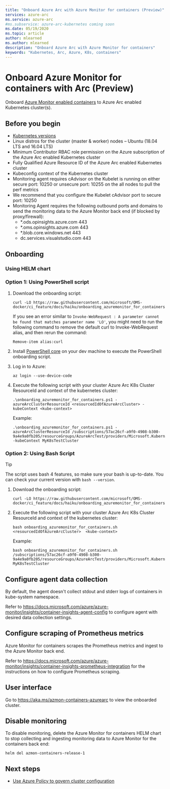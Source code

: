 ```yaml
---
title: "Onboard Azure Arc with Azure Monitor for containers (Preview)"
services: azure-arc
ms.service: azure-arc
#ms.subservice: azure-arc-kubernetes coming soon
ms.date: 05/19/2020
ms.topic: article
author: mlearned
ms.author: mlearned
description: "Onboard Azure Arc with Azure Monitor for containers"
keywords: "Kubernetes, Arc, Azure, K8s, containers"
---
```


# Onboard Azure Monitor for containers with Arc (Preview)

Onboard [Azure Monitor enabled containers](https://docs.microsoft.com/azure/azure-monitor/insights/container-insights-overview) to Azure Arc enabled Kubernetes cluster(s).

## Before you begin

* [Kubernetes versions](https://docs.microsoft.com/azure/aks/supported-kubernetes-versions)
* Linux distros for the cluster (master & worker) nodes – Ubuntu (18.04 LTS and 16.04 LTS)
* Minimum Contributor RBAC role permission on the Azure subscription of the Azure Arc enabled Kubernetes cluster
* Fully Qualified Azure Resource ID of the Azure Arc enabled Kubernetes cluster
* Kubeconfig context of the Kubernetes cluster
* Monitoring agent requires cAdvisor on the Kubelet is running on either secure port: 10250 or unsecure port: 10255 on the all nodes to pull the perf metrics
* We recommend that you configure the Kubelet cAdvisor port to secure port: 10250
* Monitoring Agent requires the following outbound ports and domains to send the monitoring data to the Azure Monitor back end (if blocked by proxy/firewall):
    -  *.ods.opinsights.azure.com 443
    -  *.oms.opinsights.azure.com 443
    -  *.blob.core.windows.net 443
    -  dc.services.visualstudio.com 443

## Onboarding

### Using HELM chart

### Option 1: Using PowerShell  script

1. Download the onboarding script:

   ```console
   curl -LO https://raw.githubusercontent.com/microsoft/OMS-docker/ci_feature/docs/haiku/onboarding_azuremonitor_for_containers.ps1
   ```

   If you see an error similar to `Invoke-WebRequest : A parameter cannot be found that matches parameter name 'LO'`, you might need to run the following command to remove the default curl to Invoke-WebRequest alias, and then rerun the command:

   ```console
   Remove-item alias:curl
   ```

2. Install [PowerShell core](https://docs.microsoft.com/PowerShell/scripting/install/installing-PowerShell?view=PowerShell-6) on your dev machine to execute the PowerShell onboarding script.

3. Log in to Azure:

   ```console
   az login --use-device-code
   ```

4. Execute the following script with your cluster Azure Arc K8s Cluster ResourceId and context of the kubernetes cluster:

   ```console
   .\onboarding_azuremonitor_for_containers.ps1 -azureArcClusterResourceId <resourcedIdOfAzureArcCluster> -kubeContext <kube-context>
   ```
   
   Example:
   
   ```console
   .\onboarding_azuremonitor_for_containers.ps1 -azureArcClusterResourceId /subscriptions/57ac26cf-a9f0-4908-b300-9a4e9a0fb205/resourceGroups/AzureArcTest/providers/Microsoft.Kubernetes/connectedClusters/AzureArcTest1 -kubeContext MyK8sTestCluster
   ```

### Option 2: Using Bash Script

> [!TIP]
> The script uses bash 4 features, so make sure your bash is up-to-date. You can check your current version with `bash --version`.

1. Download the onboarding script:

   ```console
   curl -LO https://raw.githubusercontent.com/microsoft/OMS-docker/ci_feature/docs/haiku/onboarding_azuremonitor_for_containers.sh
   ```

2. Execute the following script with your cluster Azure Arc K8s Cluster ResourceId and context of the kubernetes cluster:

   ```console
   bash onboarding_azuremonitor_for_containers.sh <resourcedIdOfAzureArcCluster>  <kube-context>
   ```
   
   Example:
   
   ```console
   bash onboarding_azuremonitor_for_containers.sh /subscriptions/57ac26cf-a9f0-4908-b300-9a4e9a0fb205/resourceGroups/AzureArcTest/providers/Microsoft.Kubernetes/connectedClusters/AzureArcTest1 MyK8sTestCluster
   ```

## Configure agent data collection

By default, the agent doesn't collect stdout and stderr logs of containers in kube-system namespace.

Refer to https://docs.microsoft.com/azure/azure-monitor/insights/container-insights-agent-config to configure agent with desired data collection settings.

## Configure scraping of Prometheus metrics

Azure Monitor for containers scrapes the Prometheus metrics and ingest to the Azure Monitor back end.

Refer to https://docs.microsoft.com/azure/azure-monitor/insights/container-insights-prometheus-integration for the instructions on how to configure Prometheus scraping.

## User interface

Go to https://aka.ms/azmon-containers-azurearc to view the onboarded cluster.

## Disable monitoring

To disable monitoring, delete the Azure Monitor for containers HELM chart to stop collecting and ingesting monitoring data to Azure Monitor for the containers back end:

```console
helm del azmon-containers-release-1
```

## Next steps

* [Use Azure Policy to govern cluster configuration](./use-azure-policy.md)

